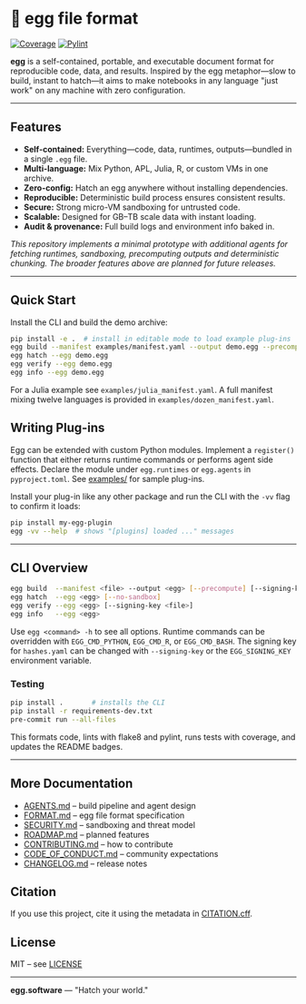 # 🥚 egg file format

[![Coverage](https://img.shields.io/badge/coverage-100%25-cyan)](https://img.shields.io)
[![Pylint](https://img.shields.io/badge/pylint-9.39%2F10-green)](https://pylint.pycqa.org/)

**egg** is a self-contained, portable, and executable document format for reproducible code, data, and results. Inspired by the egg metaphor—slow to build, instant to hatch—it aims to make notebooks in any language "just work" on any machine with zero configuration.

---

## Features

- **Self-contained:** Everything—code, data, runtimes, outputs—bundled in a single `.egg` file.
- **Multi-language:** Mix Python, APL, Julia, R, or custom VMs in one archive.
- **Zero-config:** Hatch an egg anywhere without installing dependencies.
- **Reproducible:** Deterministic build process ensures consistent results.
- **Secure:** Strong micro-VM sandboxing for untrusted code.
- **Scalable:** Designed for GB–TB scale data with instant loading.
- **Audit & provenance:** Full build logs and environment info baked in.

*This repository implements a minimal prototype with additional agents for fetching runtimes, sandboxing, precomputing outputs and deterministic chunking. The broader features above are planned for future releases.*

---

## Quick Start

Install the CLI and build the demo archive:

```bash
pip install -e .  # install in editable mode to load example plug-ins
egg build --manifest examples/manifest.yaml --output demo.egg --precompute
egg hatch --egg demo.egg
egg verify --egg demo.egg
egg info --egg demo.egg
```

For a Julia example see `examples/julia_manifest.yaml`.
A full manifest mixing twelve languages is provided in `examples/dozen_manifest.yaml`.

## Writing Plug-ins

Egg can be extended with custom Python modules. Implement a `register()`
function that either returns runtime commands or performs agent side effects.
Declare the module under `egg.runtimes` or `egg.agents` in
`pyproject.toml`. See [examples/](examples/) for sample plug-ins.

Install your plug-in like any other package and run the CLI with the
``-vv`` flag to confirm it loads:

```bash
pip install my-egg-plugin
egg -vv --help  # shows "[plugins] loaded ..." messages
```

---

## CLI Overview

```bash
egg build  --manifest <file> --output <egg> [--precompute] [--signing-key <file>]
egg hatch  --egg <egg> [--no-sandbox]
egg verify --egg <egg> [--signing-key <file>]
egg info   --egg <egg>
```

Use `egg <command> -h` to see all options. Runtime commands can be overridden with `EGG_CMD_PYTHON`, `EGG_CMD_R`, or `EGG_CMD_BASH`. The signing key for `hashes.yaml` can be changed with `--signing-key` or the `EGG_SIGNING_KEY` environment variable.

### Testing

```bash
pip install .       # installs the CLI
pip install -r requirements-dev.txt
pre-commit run --all-files
```
This formats code, lints with flake8 and pylint, runs tests with coverage,
and updates the README badges.

---

## More Documentation

- [AGENTS.md](AGENTS.md) – build pipeline and agent design
- [FORMAT.md](FORMAT.md) – egg file format specification
- [SECURITY.md](SECURITY.md) – sandboxing and threat model
- [ROADMAP.md](ROADMAP.md) – planned features
- [CONTRIBUTING.md](CONTRIBUTING.md) – how to contribute
- [CODE_OF_CONDUCT.md](CODE_OF_CONDUCT.md) – community expectations
- [CHANGELOG.md](CHANGELOG.md) – release notes

## Citation

If you use this project, cite it using the metadata in [CITATION.cff](CITATION.cff).

## License

MIT – see [LICENSE](LICENSE)

---

**egg.software** — "Hatch your world."
